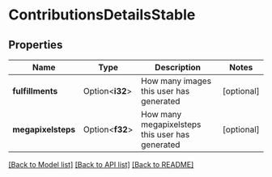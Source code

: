 # ContributionsDetailsStable

## Properties

Name | Type | Description | Notes
------------ | ------------- | ------------- | -------------
**fulfillments** | Option<**i32**> | How many images this user has generated | [optional]
**megapixelsteps** | Option<**f32**> | How many megapixelsteps this user has generated | [optional]

[[Back to Model list]](../README.md#documentation-for-models) [[Back to API list]](../README.md#documentation-for-api-endpoints) [[Back to README]](../README.md)



